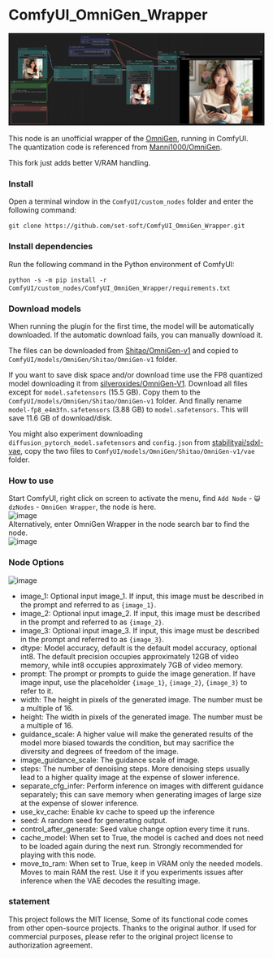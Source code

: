 # ComfyUI_OmniGen_Wrapper

![image](image/omnigen_wrapper_example.jpg)    

This node is an unofficial wrapper of the [OmniGen](https://github.com/VectorSpaceLab/OmniGen), running in ComfyUI.    
The quantization code is referenced from [Manni1000/OmniGen](https://github.com/Manni1000/OmniGen).

This fork just adds better V/RAM handling.


### Install
Open a terminal window in the ```ComfyUI/custom_nodes``` folder and enter the following command:
```
git clone https://github.com/set-soft/ComfyUI_OmniGen_Wrapper.git
```

### Install dependencies
Run the following command in the Python environment of ComfyUI:
```
python -s -m pip install -r ComfyUI/custom_nodes/ComfyUI_OmniGen_Wrapper/requirements.txt
```

### Download models
When running the plugin for the first time, the model will be automatically downloaded. If the automatic download fails,
you can manually download it.

The files can be downloaded from [Shitao/OmniGen-v1](https://huggingface.co/Shitao/OmniGen-v1/tree/main) and copied to
```ComfyUI/models/OmniGen/Shitao/OmniGen-v1``` folder.

If you want to save disk space and/or download time use the FP8 quantized model downloading it from
[silveroxides/OmniGen-V1](https://huggingface.co/silveroxides/OmniGen-V1/tree/main). Download all files except for
`model.safetensors` (15.5 GB). Copy them to the ```ComfyUI/models/OmniGen/Shitao/OmniGen-v1``` folder.
And finally rename `model-fp8_e4m3fn.safetensors` (3.88 GB) to `model.safetensors`. This will save 11.6 GB of download/disk.


You might also experiment downloading ```diffusion_pytorch_model.safetensors``` and ```config.json```  from
[stabilityai/sdxl-vae](https://huggingface.co/stabilityai/sdxl-vae/tree/main), copy the two files to
```ComfyUI/models/OmniGen/Shitao/OmniGen-v1/vae``` folder.

### How to use
Start ComfyUI, right click on screen to activate the menu, find ```Add Node``` - ```😺dzNodes``` - ```OmniGen Wrapper```, the node is here.    
![image](image/add_node.jpg)   
Alternatively, enter OmniGen Wrapper in the node search bar to find the node.    
![image](image/search_node.jpg)

### Node Options
![image](image/omnigen_wrapper_node.jpg)

* image_1: Optional input image_1. If input, this image must be described in the prompt and referred to as ```{image_1}```.
* image_2: Optional input image_2. If input, this image must be described in the prompt and referred to as ```{image_2}```.
* image_3: Optional input image_3. If input, this image must be described in the prompt and referred to as ```{image_3}```.
* dtype: Model accuracy, default is the default model accuracy, optional int8. The default precision occupies approximately 12GB of video memory, while int8 occupies approximately 7GB of video memory.
* prompt: The prompt or prompts to guide the image generation. If have image input, use the placeholder ```{image_1}```, ```{image_2}```, ```{image_3}``` to refer to it.
* width: The height in pixels of the generated image. The number must be a multiple of 16.
* height: The width in pixels of the generated image. The number must be a multiple of 16.
* guidance_scale: A higher value will make the generated results of the model more biased towards the condition, but may sacrifice the diversity and degrees of freedom of the image.
* image_guidance_scale: The guidance scale of image.
* steps: The number of denoising steps. More denoising steps usually lead to a higher quality image at the expense of slower inference.
* separate_cfg_infer: Perform inference on images with different guidance separately; this can save memory when generating images of large size at the expense of slower inference.
* use_kv_cache: Enable kv cache to speed up the inference
* seed: A random seed for generating output.
* control_after_generate: Seed value change option every time it runs.
* cache_model: When set to True, the model is cached and does not need to be loaded again during the next run. Strongly recommended for playing with this node.
* move_to_ram: When set to True, keep in VRAM only the needed models. Moves to main RAM the rest. Use it if you experiments issues after inference when the VAE decodes the resulting image.

###  statement

This project follows the MIT license, Some of its functional code comes from other open-source projects. Thanks to the original author. If used for commercial purposes, please refer to the original project license to authorization agreement.
